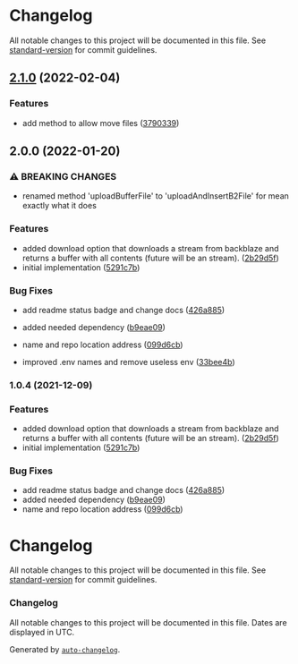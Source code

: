 # Changelog

All notable changes to this project will be documented in this file. See [standard-version](https://github.com/conventional-changelog/standard-version) for commit guidelines.

## [2.1.0](https://github.com/ks-labs/adonis-backblaze/compare/v2.0.0...v2.1.0) (2022-02-04)


### Features

* add method to allow move files ([3790339](https://github.com/ks-labs/adonis-backblaze/commit/3790339b35fd88e187a6f50630c810adcdc40f4e))

## 2.0.0 (2022-01-20)

### ⚠ BREAKING CHANGES

- renamed method 'uploadBufferFile' to 'uploadAndInsertB2File' for mean exactly what it does

### Features

- added download option that downloads a stream from backblaze and returns a buffer with all contents (future will be an stream). ([2b29d5f](https://github.com/ks-labs/adonis-backblaze/commit/2b29d5f678e30a789a38433b10b956a7229ee1bc))
- initial implementation ([5291c7b](https://github.com/ks-labs/adonis-backblaze/commit/5291c7b0029a008f9367ef72d7538c0868c367e2))

### Bug Fixes

- add readme status badge and change docs ([426a885](https://github.com/ks-labs/adonis-backblaze/commit/426a8850c944883433ab4f00d6d0b47e4fdf09b5))
- added needed dependency ([b9eae09](https://github.com/ks-labs/adonis-backblaze/commit/b9eae09268a455342d3a48794bc1f2af3c39debc))
- name and repo location address ([099d6cb](https://github.com/ks-labs/adonis-backblaze/commit/099d6cbf89177cc933d6589810ee96d4a8d7b4bb))

- improved .env names and remove useless env ([33bee4b](https://github.com/ks-labs/adonis-backblaze/commit/33bee4b47f1926ec230b9a853ee3b45f9cd19a36))

### 1.0.4 (2021-12-09)

### Features

- added download option that downloads a stream from backblaze and returns a buffer with all contents (future will be an stream). ([2b29d5f](https://github.com/ks-labs/adonis-backblaze/commit/2b29d5f678e30a789a38433b10b956a7229ee1bc))
- initial implementation ([5291c7b](https://github.com/ks-labs/adonis-backblaze/commit/5291c7b0029a008f9367ef72d7538c0868c367e2))

### Bug Fixes

- add readme status badge and change docs ([426a885](https://github.com/ks-labs/adonis-backblaze/commit/426a8850c944883433ab4f00d6d0b47e4fdf09b5))
- added needed dependency ([b9eae09](https://github.com/ks-labs/adonis-backblaze/commit/b9eae09268a455342d3a48794bc1f2af3c39debc))
- name and repo location address ([099d6cb](https://github.com/ks-labs/adonis-backblaze/commit/099d6cbf89177cc933d6589810ee96d4a8d7b4bb))

# Changelog

All notable changes to this project will be documented in this file. See [standard-version](https://github.com/conventional-changelog/standard-version) for commit guidelines.

### Changelog

All notable changes to this project will be documented in this file. Dates are displayed in UTC.

Generated by [`auto-changelog`](https://github.com/CookPete/auto-changelog).
